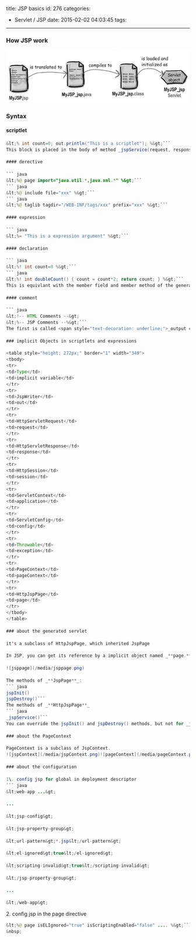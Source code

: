 title: JSP basics
id: 276
categories:
  - Servlet / JSP
date: 2015-02-02 04:03:45
tags:
---

### How JSP work

![jsp](/media/jsp.png)

### Syntax

#### scriptlet

``` java
&lt;% int count=0; out.println("This is a scriptlet"); %&gt;```
This block is placed in the body of method _jspService(request, response)

#### derective

``` java
&lt;%@ page import="java.util.*,java.xml.*" %&gt;```
``` java
&lt;%@ include file="xxx" %&gt;```
``` java
&lt;%@ taglib tagdir="/WEB-INF/tags/xxx" prefix="xxx" %&gt;```

#### expression

``` java
&lt;%= "This is a expression argument" %&gt;```

#### declaration

``` java
&lt;%! int count=0 %&gt;```
``` java
&lt;%! int doubleCount() { count = count*2; return count; } %&gt;```
This is equivlant with the member field and member method of the generated servlet.

#### comment

``` java
&lt;!-- HTML Comments --&gt;
&lt;%-- JSP Comments --%&gt;```
The first is called <span style="text-decoration: underline;">_output comments_</span>, while the second is called _<span style="text-decoration: underline;">hidden comments</span>_.

### implicit Objects in scriptlets and expressions

<table style="height: 272px;" border="1" width="349">
<tbody>
<tr>
<td>Type</td>
<td>implicit variable</td>
</tr>
<tr>
<td>JspWriter</td>
<td>out</td>
</tr>
<tr>
<td>HttpServletRequest</td>
<td>request</td>
</tr>
<tr>
<td>HttpServletResponse</td>
<td>response</td>
</tr>
<tr>
<td>HttpSession</td>
<td>session</td>
</tr>
<tr>
<td>ServletContext</td>
<td>application</td>
</tr>
<tr>
<td>ServletConfig</td>
<td>config</td>
</tr>
<tr>
<td>Throwable</td>
<td>exception</td>
</tr>
<tr>
<td>PageContext</td>
<td>pageContext</td>
</tr>
<tr>
<td>HttpJspPage</td>
<td>page</td>
</tr>
</tbody>
</table>

### about the generated servlet

it's a subclass of HttpJspPage, which inherited JspPage

In JSP, you can get its reference by a implicit object named _**page.**_

![jsppage](/media/jsppage.png)

The methods of _**JspPage**_:
``` java
jspInit()
jspDestroy()```
The methods of _**HttpJspPage**_
``` java
_jspService()```
You can override the jspInit() and jspDestroy() methods, but not for _jspService() method.

### about the PageContext

PageContext is a subclass of JspContext.
![jspContext](/media/jspContext.png)![pageContext](/media/pageContext.png)

### about the configuration

1\. config jsp for global in deployment descriptor
``` java
&lt;web-app ...&gt;

...

&lt;jsp-config&gt;

&lt;jsp-property-group&gt;

&lt;url-pattern&gt;*.jsp&lt;/url-pattern&gt;

&lt;el-ignored&gt;true&lt;/el-ignored&gt;

&lt;scripting-invalid&gt;true&lt;/scripting-invalid&gt;

&lt;/jsp-property-group&gt;

...

&lt;/web-app&gt;

```
2\. config jsp in the page directive
``` java
&lt;%@ page isELIgnored="true" isScriptingEnabled="false" .... %&gt;```
&nbsp;